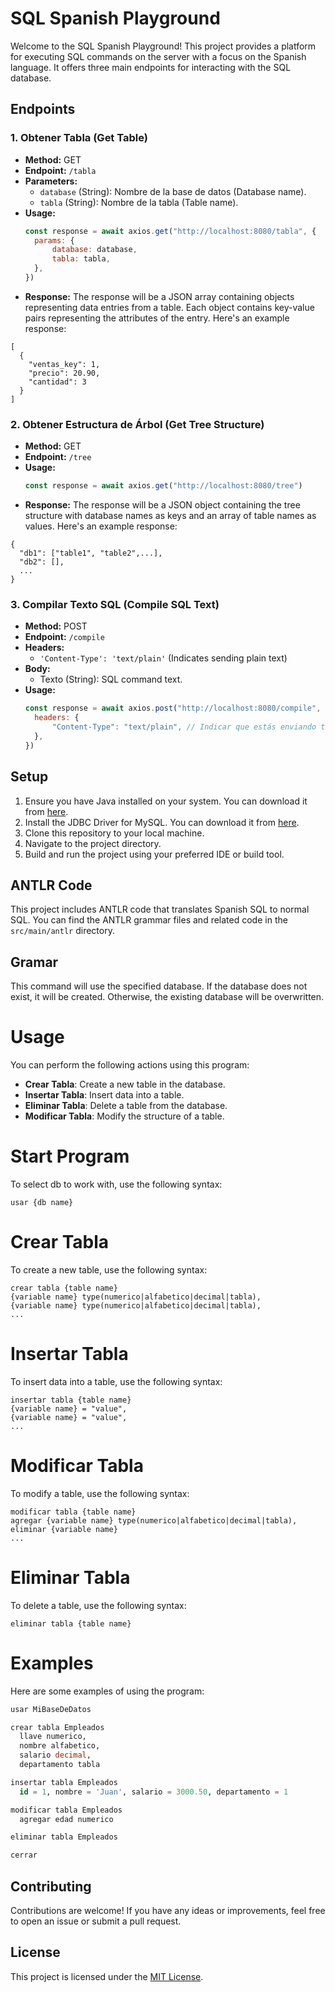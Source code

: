 # SQL Spanish Playground

Welcome to the SQL Spanish Playground! This project provides a platform for executing SQL commands on the server with a focus on the Spanish language. It offers three main endpoints for interacting with the SQL database.

## Endpoints

### 1. Obtener Tabla (Get Table)

- **Method:** GET
- **Endpoint:** `/tabla`
- **Parameters:**
  - `database` (String): Nombre de la base de datos (Database name).
  - `tabla` (String): Nombre de la tabla (Table name).
- **Usage:**
  ```javascript
  const response = await axios.get("http://localhost:8080/tabla", {
  	params: {
  		database: database,
  		tabla: tabla,
  	},
  })
  ```
- **Response:**
The response will be a JSON array containing objects representing data entries from a table. Each object contains key-value pairs representing the attributes of the entry. Here's an example response:
```
[
  {
    "ventas_key": 1,
    "precio": 20.90,
    "cantidad": 3
  }
]
```

### 2. Obtener Estructura de Árbol (Get Tree Structure)

- **Method:** GET
- **Endpoint:** `/tree`
- **Usage:**
  ```javascript
  const response = await axios.get("http://localhost:8080/tree")
  ```
- **Response:**
The response will be a JSON object containing the tree structure with database names as keys and an array of table names as values. Here's an example response:
```
{
  "db1": ["table1", "table2",...],
  "db2": [],
  ...
}
```

### 3. Compilar Texto SQL (Compile SQL Text)

- **Method:** POST
- **Endpoint:** `/compile`
- **Headers:**
  - `'Content-Type': 'text/plain'` (Indicates sending plain text)
- **Body:**
  - Texto (String): SQL command text.
- **Usage:**
  ```javascript
  const response = await axios.post("http://localhost:8080/compile", texto, {
  	headers: {
  		"Content-Type": "text/plain", // Indicar que estás enviando texto plano
  	},
  })
  ```

## Setup

1. Ensure you have Java installed on your system. You can download it from [here](https://www.java.com/en/download/).
2. Install the JDBC Driver for MySQL. You can download it from [here](https://dev.mysql.com/downloads/connector/j/).
3. Clone this repository to your local machine.
4. Navigate to the project directory.
5. Build and run the project using your preferred IDE or build tool.

## ANTLR Code

This project includes ANTLR code that translates Spanish SQL to normal SQL. You can find the ANTLR grammar files and related code in the `src/main/antlr` directory.

## Gramar

This command will use the specified database. If the database does not exist, it will be created. Otherwise, the existing database will be overwritten.

# Usage

You can perform the following actions using this program:

- **Crear Tabla**: Create a new table in the database.
- **Insertar Tabla**: Insert data into a table.
- **Eliminar Tabla**: Delete a table from the database.
- **Modificar Tabla**: Modify the structure of a table.

# Start Program

To select db to work with, use the following syntax:

```
usar {db name}
```

# Crear Tabla

To create a new table, use the following syntax:

```
crear tabla {table name}
{variable name} type(numerico|alfabetico|decimal|tabla),
{variable name} type(numerico|alfabetico|decimal|tabla),
...
```

# Insertar Tabla

To insert data into a table, use the following syntax:

```
insertar tabla {table name}
{variable name} = "value",
{variable name} = "value",
...
```

# Modificar Tabla

To modify a table, use the following syntax:

```
modificar tabla {table name}
agregar {variable name} type(numerico|alfabetico|decimal|tabla),
eliminar {variable name}
...
```

# Eliminar Tabla

To delete a table, use the following syntax:

```
eliminar tabla {table name}
```

# Examples

Here are some examples of using the program:

```sql
usar MiBaseDeDatos

crear tabla Empleados
  llave numerico,
  nombre alfabetico,
  salario decimal,
  departamento tabla

insertar tabla Empleados
  id = 1, nombre = 'Juan', salario = 3000.50, departamento = 1

modificar tabla Empleados
  agregar edad numerico

eliminar tabla Empleados

cerrar
```

## Contributing

Contributions are welcome! If you have any ideas or improvements, feel free to open an issue or submit a pull request.

## License

This project is licensed under the [MIT License](LICENSE).

```

```

